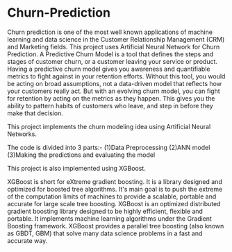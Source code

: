 # Churn-Prediction
Churn prediction is one of the most well known applications of machine learning and data science in the Customer Relationship Management (CRM) and Marketing fields. This project uses Artificial Neural Network for Churn Prediction.
A Predictive Churn Model is a tool that defines the steps and stages of customer churn, or a customer leaving your service or product. 
Having a predictive churn model gives you awareness and quantifiable metrics to fight against in your retention efforts. Without this tool, you would be acting on broad assumptions, not a data-driven model that reflects how your customers really act. 
But with an evolving churn model, you can fight for retention by acting on the metrics as they happen. 
This gives you the ability to pattern habits of customers who leave, and step in before they make that decision.

This project implements the churn modeling idea using Artificial Neural Networks.

The code is divided into 3 parts:- (1)Data Preprocessing (2)ANN model (3)Making the predictions and evaluating the model

This project is also implemented using XGBoost.

XGBoost is short for eXtreme gradient boosting. It is a library designed and optimized for boosted tree algorithms.
It's main goal is to push the extreme of the computation limits of machines to provide a scalable, portable and accurate for large scale tree boosting.
XGBoost is an optimized distributed gradient boosting library designed to be highly efficient, flexible and portable. 
It implements machine learning algorithms under the Gradient Boosting framework. 
XGBoost provides a parallel tree boosting (also known as GBDT, GBM) that solve many data science problems in a fast and accurate way. 
  

